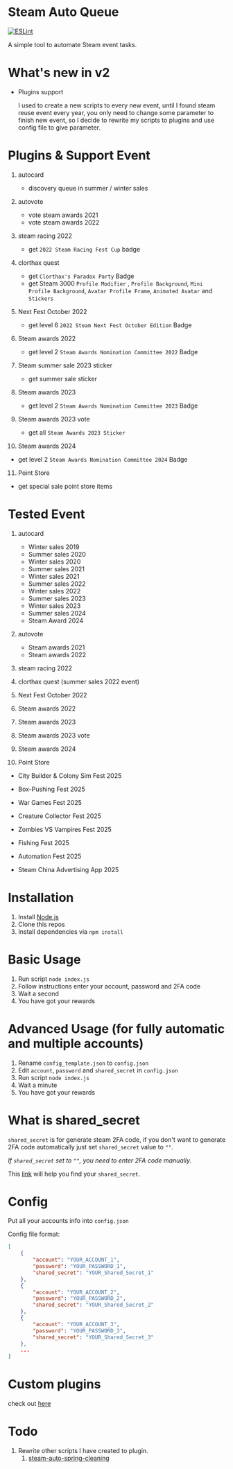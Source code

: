 # Steam Auto Queue

[![ESLint](https://github.com/ZWhitey/Steam-Auto-Queue/actions/workflows/eslint.yml/badge.svg?branch=master)](https://github.com/ZWhitey/Steam-Auto-Queue/actions/workflows/eslint.yml)

A simple tool to automate Steam event tasks.

# What's new in v2

- Plugins support

  I used to create a new scripts to every new event, until I found steam reuse event every year, you only need to change some parameter to finish new event, so I decide to rewrite my scripts to plugins and use config file to give parameter.

# Plugins & Support Event

1. autocard
   - discovery queue in summer / winter sales
2. autovote

   - vote steam awards 2021
   - vote steam awards 2022

3. steam racing 2022
   - get `2022 Steam Racing Fest Cup` badge
4. clorthax quest

   - get `Clorthax's Paradox Party` Badge
   - get Steam 3000 `Profile Modifier` , `Profile Background`, `Mini Profile Background`, `Avatar Profile Frame`, `Animated Avatar` and `Stickers`

5. Next Fest October 2022

   - get level 6 `2022 Steam Next Fest October Edition` Badge

6. Steam awards 2022

   - get level 2 `Steam Awards Nomination Committee 2022` Badge

7. Steam summer sale 2023 sticker

   - get summer sale sticker

8. Steam awards 2023

   - get level 2 `Steam Awards Nomination Committee 2023` Badge

9. Steam awards 2023 vote

   - get all `Steam Awards 2023 Sticker`

10. Steam awards 2024

- get level 2 `Steam Awards Nomination Committee 2024` Badge

11. Point Store

- get special sale point store items

# Tested Event

1. autocard

   - Winter sales 2019
   - Summer sales 2020
   - Winter sales 2020
   - Summer sales 2021
   - Winter sales 2021
   - Summer sales 2022
   - Winter sales 2022
   - Summer sales 2023
   - Winter sales 2023
   - Summer sales 2024
   - Steam Award 2024

2. autovote

   - Steam awards 2021
   - Steam awards 2022

3. steam racing 2022

4. clorthax quest (summer sales 2022 event)

5. Next Fest October 2022

6. Steam awards 2022

7. Steam awards 2023

8. Steam awards 2023 vote

9. Steam awards 2024

10. Point Store

- City Builder & Colony Sim Fest 2025

- Box-Pushing Fest 2025

- War Games Fest 2025

- Creature Collector Fest 2025

- Zombies VS Vampires Fest 2025

- Fishing Fest 2025

- Automation Fest 2025

- Steam China Advertising App 2025

# Installation

1. Install [Node.js](https://nodejs.org)
2. Clone this repos
3. Install dependencies via `npm install`

# Basic Usage

1. Run script `node index.js`
2. Follow instructions enter your account, password and 2FA code
3. Wait a second
4. You have got your rewards

# Advanced Usage (for fully automatic and multiple accounts)

1. Rename `config_template.json` to `config.json`
2. Edit `account`, `password` and `shared_secret` in `config.json`
3. Run script `node index.js`
4. Wait a minute
5. You have got your rewards

# What is shared_secret

`shared_secret` is for generate steam 2FA code, if you don't want to generate 2FA code automatically just set `shared_secret` value to `""`.

_If `shared_secret` set to `""`, you need to enter 2FA code manually._

This [link](https://www.reddit.com/r/SteamBot/comments/3xb1ft/finding_shared_secret_identity_secret_required/) will help you find your `shared_secret`.

# Config

Put all your accounts info into `config.json`

Config file format:

```json
[
    {
        "account": "YOUR_ACCOUNT_1",
        "password": "YOUR_PASSWORD_1",
        "shared_secret": "YOUR_Shared_Secret_1"
    },
    {
        "account": "YOUR_ACCOUNT_2",
        "password": "YOUR_PASSWORD_2",
        "shared_secret": "YOUR_Shared_Secret_2"
    },
    {
        "account": "YOUR_ACCOUNT_3",
        "password": "YOUR_PASSWORD_3",
        "shared_secret": "YOUR_Shared_Secret_3"
    },
    ...
]
```

# Custom plugins

check out [here](https://github.com/ZWhitey/Steam-Auto-Queue/blob/master/docs/plugins.md)

# Todo

1. Rewrite other scripts I have created to plugin.
   1. [steam-auto-spring-cleaning](https://github.com/ZWhitey/steam-auto-spring-cleaning)
